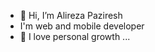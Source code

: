 - 👋 Hi, I’m Alireza Paziresh
- I'm web and mobile developer
- 🌱 I love personal growth  ...

<!---
mrpaziresh/mrpaziresh is a ✨ special ✨ repository because its `README.md` (this file) appears on your GitHub profile.
You can click the Preview link to take a look at your changes.
--->
